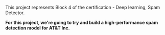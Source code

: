 This project represents Block 4 of the certification - Deep learning, Spam Detector.

**For this project, we're going to try and build a high-performance spam detection model for AT&T Inc.**
